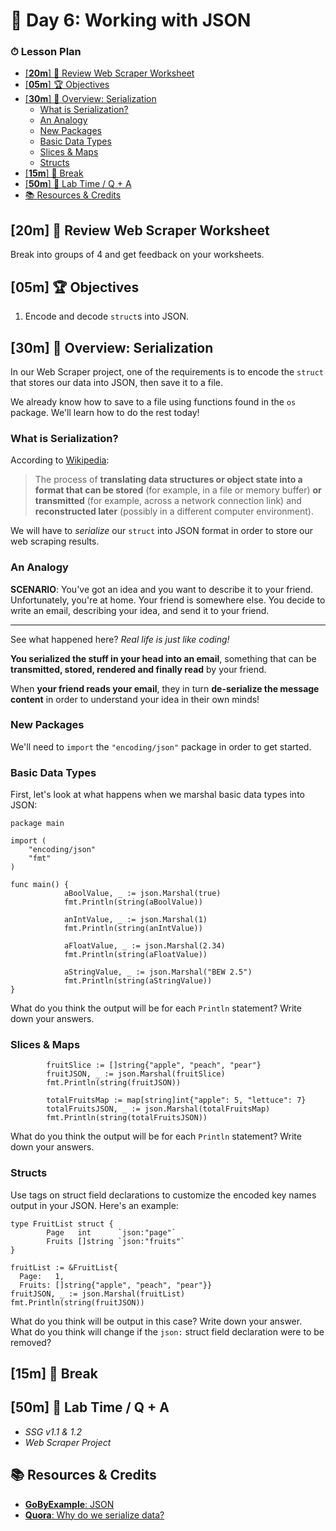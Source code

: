 # 📜 Day 6: Working with JSON

### ⏱ Lesson Plan

- [[**20m**] 💬 Review Web Scraper Worksheet](#20m--review-web-scraper-worksheet)
- [[**05m**] 🏆 Objectives](#05m--objectives)
- [[**30m**] 📖 Overview: Serialization](#30m--overview-serialization)
  - [What is Serialization?](#what-is-serialization)
  - [An Analogy](#an-analogy)
  - [New Packages](#new-packages)
  - [Basic Data Types](#basic-data-types)
  - [Slices & Maps](#slices--maps)
  - [Structs](#structs)
- [[**15m**] 🌴 Break](#15m--break)
- [[**50m**] 🧪 Lab Time / Q + A](#50m--lab-time--q--a)
- [📚 Resources & Credits](#-resources--credits)

## [**20m**] 💬 Review Web Scraper Worksheet

Break into groups of 4 and get feedback on your worksheets.

## [**05m**] 🏆 Objectives

1. Encode and decode `struct`s into JSON.

## [**30m**] 📖 Overview: Serialization

In our Web Scraper project, one of the requirements is to encode the `struct` that stores our data into JSON, then save it to a file.

We already know how to save to a file using functions found in the `os` package. We'll learn how to do the rest today!

### What is Serialization?

According to [Wikipedia](https://en.wikipedia.org/wiki/Serialization):

> The process of **translating data structures or object state into a format that can be stored** (for example, in a file or memory buffer) **or transmitted** (for example, across a network connection link) and **reconstructed later** (possibly in a different computer environment).

We will have to _serialize_ our `struct` into JSON format in order to store our web scraping results.

### An Analogy

**SCENARIO**: You've got an idea and you want to describe it to your friend. Unfortunately, you're at home. Your friend is somewhere else. You decide to write an email, describing your idea, and send it to your friend.

---

See what happened here? *Real life is just like coding!*

**You serialized the stuff in your head into an email**, something that can be **transmitted, stored, rendered and finally read** by your friend.

When **your friend reads your email**, they in turn **de-serialize the message content** in order to understand your idea in their own minds!

### New Packages

We'll need to `import` the `"encoding/json"` package in order to get started.

### Basic Data Types

First, let's look at what happens when we marshal basic data types into JSON:

```golang
package main

import (
    "encoding/json"
    "fmt"
)

func main() {
            aBoolValue, _ := json.Marshal(true)
            fmt.Println(string(aBoolValue))

            anIntValue, _ := json.Marshal(1)
            fmt.Println(string(anIntValue))

            aFloatValue, _ := json.Marshal(2.34)
            fmt.Println(string(aFloatValue))

            aStringValue, _ := json.Marshal("BEW 2.5")
            fmt.Println(string(aStringValue))
}
```

What do you think the output will be for each `Println` statement? Write down your answers.

### Slices & Maps

```golang
        fruitSlice := []string{"apple", "peach", "pear"}
        fruitJSON, _ := json.Marshal(fruitSlice)
        fmt.Println(string(fruitJSON))

        totalFruitsMap := map[string]int{"apple": 5, "lettuce": 7}
        totalFruitsJSON, _ := json.Marshal(totalFruitsMap)
        fmt.Println(string(totalFruitsJSON))
```

What do you think the output will be for each `Println` statement? Write down your answers.

### Structs

Use tags on struct field declarations to customize the encoded key names output in your JSON. Here's an example:

```golang
type FruitList struct {
        Page   int      `json:"page"`
        Fruits []string `json:"fruits"`
}

fruitList := &FruitList{
  Page:   1,
  Fruits: []string{"apple", "peach", "pear"}}
fruitJSON, _ := json.Marshal(fruitList)
fmt.Println(string(fruitJSON))
```

What do you think will be output in this case? Write down your answer.
What do you think will change if the `json:` struct field declaration were to be removed?

## [**15m**] 🌴 Break

## [**50m**] 🧪 Lab Time / Q + A

- *SSG v1.1 & 1.2*
- *Web Scraper Project*

## 📚 Resources & Credits

- [**GoByExample**: JSON](https://gobyexample.com/json)
- [**Quora**: Why do we serialize data?](https://quora.com/Why-do-we-serialize-data)
